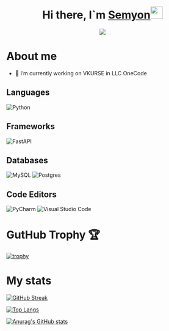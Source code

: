<h1 align="center">Hi there, I`m <a href="https://www.linkedin.com/in/semyon-albeev-b26181288/" target="_blank">Semyon</a><img src="https://github.com/blackcater/blackcater/raw/main/images/Hi.gif" height="32"/></h1>

<!--<h3 align="center">Python backend-developer, mentor form Russia 🇷🇺</h3>
-->
<p align="center">
  <img src="https://readme-typing-svg.herokuapp.com?color=%2336BCF7&lines=Python+backend-developer"/>
</p>

# About me

- 🔭 I’m currently working on VKURSE in LLC OneCode

## Languages
![Python](https://img.shields.io/badge/python-3670A0?style=for-the-badge&logo=python&logoColor=ffdd54)
<!--![Go](https://img.shields.io/badge/go-%2300ADD8.svg?style=for-the-badge&logo=go&logoColor=white)
-->
## Frameworks
![FastAPI](https://img.shields.io/badge/FastAPI-005571?style=for-the-badge&logo=fastapi)
## Databases
![MySQL](https://img.shields.io/badge/mysql-%2300f.svg?style=for-the-badge&logo=mysql&logoColor=white)
![Postgres](https://img.shields.io/badge/postgres-%23316192.svg?style=for-the-badge&logo=postgresql&logoColor=white)
## Code Editors
![PyCharm](https://img.shields.io/badge/pycharm-143?style=for-the-badge&logo=pycharm&logoColor=black&color=black&labelColor=green)
![Visual Studio Code](https://img.shields.io/badge/Visual%20Studio%20Code-0078d7.svg?style=for-the-badge&logo=visual-studio-code&logoColor=white)

# GutHub Trophy 🏆
[![trophy](https://github-profile-trophy.vercel.app/?username=seemyown&theme=onedark)](https://github.com/ryo-ma/github-profile-trophy)

# My stats
[![GitHub Streak](https://streak-stats.demolab.com?user=seemyown&theme=dark&hide_border=true&date_format=j%20M%5B%20Y%5D)](https://git.io/streak-stats)

[![Top Langs](https://github-readme-stats.vercel.app/api/top-langs/?username=seemyown&layout=compact&theme=dark)](https://github.com/anuraghazra/github-readme-stats)

[![Anurag's GitHub stats](https://github-readme-stats.vercel.app/api?username=seemyown&theme=dark)](https://github.com/anuraghazra/github-readme-stats)


<!--
**seemyown/seemyown** is a ✨ _special_ ✨ repository because its `README.md` (this file) appears on your GitHub profile.

Here are some ideas to get you started:

- 🔭 I’m currently working on ...
- 🌱 I’m currently learning ...
- 👯 I’m looking to collaborate on ...
- 🤔 I’m looking for help with ...
- 💬 Ask me about ...
- 📫 How to reach me: ...
- 😄 Pronouns: ...
- ⚡ Fun fact: ...
-->
